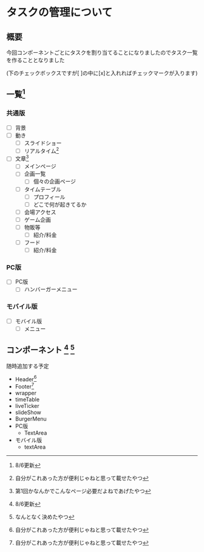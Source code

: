# タスクの管理について

## 概要

今回コンポーネントごとにタスクを割り当てることになりましたのでタスク一覧を作ることとなりました

(下のチェックボックスですが[ ]の中に[x]と入れればチェックマークが入ります)

## 一覧[^3]

### 共通版

- [ ] 背景
- [ ] 動き
  - [ ] スライドショー
  - [ ] リアルタイム[^1]
- [ ] 文章[^2]
  - [ ] メインページ
  - [ ] 企画一覧
    - [ ] 個々の企画ページ
  - [ ] タイムテーブル
    - [ ] プロフィール
    - [ ] どこで何が起きてるか
  - [ ] 会場アクセス
  - [ ] ゲーム企画
  - [ ] 物販等
    - [ ] 紹介/料金
  - [ ] フード
    - [ ] 紹介/料金

### PC版

- [ ] PC版
  - [ ] ハンバーガーメニュー

### モバイル版

- [ ] モバイル版
  - [ ] メニュー

## コンポーネント [^3] [^4]

随時追加する予定

- Header[^1]
- Footer[^1]
- wrapper
- timeTable
- liveTicker
- slideShow
- BurgerMenu
- PC版
  - TextArea
- モバイル版
  - textArea

[^1]:自分がこれあった方が便利じゃねと思って載せたやつ
[^2]:第1回かなんかでこんなページ必要だよねであげたやつ
[^3]:8/6更新
[^4]:なんとなく決めたやつ
